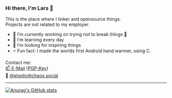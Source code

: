 ### Hi there, I'm Lars 👋

<!--
**elgohr/elgohr** is a ✨ _special_ ✨ repository because its `README.md` (this file) appears on your GitHub profile.
-->

This is the place where I tinker and opensource things.  
Projects are not related to my employer.

- 🔭 I’m currently working on trying not to break things 🤣
- 🌱 I’m learning every day
- 👯 I’m looking for inspiring things
- ⚡ Fun fact: I made the worlds first Android hand warmer, using C.

Contact me:  
[📫 E-Mail](mailto:lars@gohr.digital) ([PGP-Key](email.pgp))   
🐘 [@elgohr@chaos.social](https://chaos.social/@elgohr)


<hr/>

[![Anurag's GitHub stats](https://github-readme-stats.vercel.app/api?username=elgohr)](https://github.com/anuraghazra/github-readme-stats)
